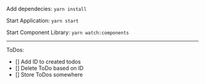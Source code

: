 Add dependecies:
`yarn install`

Start Application:
`yarn start`

Start Component Library:
`yarn watch:components`

---

ToDos:

- [] Add ID to created todos
- [] Delete ToDo based on ID
- [] Store ToDos somewhere